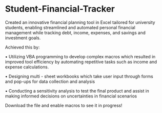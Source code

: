 # Student-Financial-Tracker
Created an innovative financial planning tool in Excel tailored for university students, enabling streamlined and automated personal financial management while tracking debt, income, expenses, and savings and investment goals. 

Achieved this by: 

•	Utilizing VBA programming to develop complex macros which resulted in improved tool efficiency by automating repetitive tasks such as income and expense calculations. 

•	Designing multi - sheet workbooks which take user input through forms and pop-ups for data collection and analysis

•	Conducting a sensitivity analysis to test the final product and assist in making informed decisions on uncertainties in financial scenarios

Download the file and enable macros to see it in progress!
